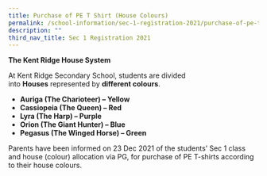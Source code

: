```yaml
---
title: Purchase of PE T Shirt (House Colours)
permalink: /school-information/sec-1-registration-2021/purchase-of-pe-t-shirt-house-colours/
description: ""
third_nav_title: Sec 1 Registration 2021
---
```


**The Kent Ridge House System**

At Kent Ridge Secondary School, students are divided into **Houses** represented by **different colours**.

*   **Auriga (The Charioteer) – Yellow**
*   **Cassiopeia (The Queen) – Red**
*   **Lyra (The Harp) – Purple**
*   **Orion (The Giant Hunter) – Blue**
*   **Pegasus (The Winged Horse) – Green**

Parents have been informed on 23 Dec 2021 of the students’ Sec 1 class and house (colour) allocation via PG, for purchase of PE T-shirts according to their house colours.